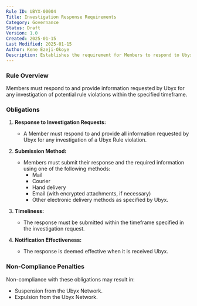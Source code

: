 ```yaml
---
Rule ID: UBYX-00004
Title: Investigation Response Requirements
Category: Governance
Status: Draft
Version: 1.0
Created: 2025-01-15
Last Modified: 2025-01-15
Author: Kene Ezeji-Okoye
Description: Establishes the requirement for Members to respond to Ubyx investigation inquiries promptly and effectively.
---
```


### Rule Overview
Members must respond to and provide information requested by Ubyx for any investigation of potential rule violations within the specified timeframe.

### Obligations

1. **Response to Investigation Requests:**
   - A Member must respond to and provide all information requested by Ubyx for any investigation of a Ubyx Rule violation.

2. **Submission Method:**
   - Members must submit their response and the required information using one of the following methods:
     - Mail
     - Courier
     - Hand delivery
     - Email (with encrypted attachments, if necessary)
     - Other electronic delivery methods as specified by Ubyx.

3. **Timeliness:**
   - The response must be submitted within the timeframe specified in the investigation request.

4. **Notification Effectiveness:**
   - The response is deemed effective when it is received Ubyx.

### Non-Compliance Penalties
Non-compliance with these obligations may result in:
- Suspension from the Ubyx Network.
- Expulsion from the Ubyx Network.

